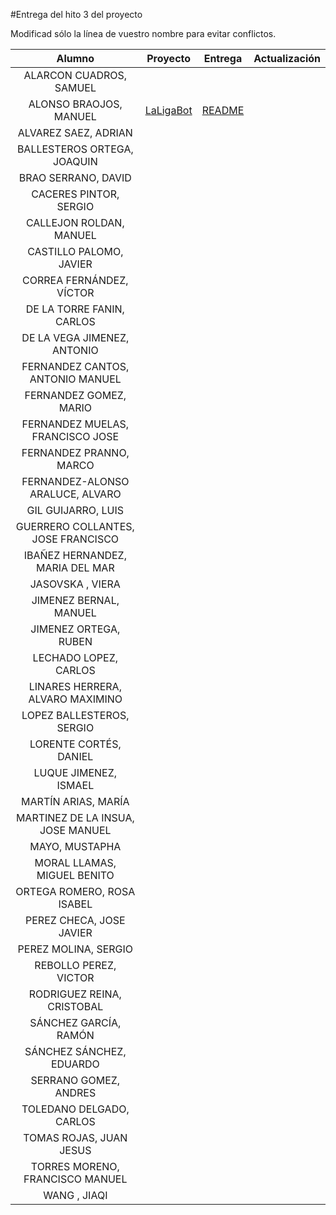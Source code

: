 #Entrega del hito 3 del proyecto

Modificad sólo la línea de vuestro nombre para evitar conflictos.


| Alumno  | Proyecto  | Entrega  | Actualización |
|:-:|:-:|:-:|:-:|
| ALARCON CUADROS, SAMUEL | | | | 
| ALONSO BRAOJOS, MANUEL |[LaLigaBot](https://github.com/manuelalonsobraojos/proyectoIV) |[README](https://github.com/manuelalonsobraojos/proyectoIV/blob/master/README.md) | | 
| ALVAREZ SAEZ, ADRIAN | | | | 
| BALLESTEROS ORTEGA, JOAQUIN | | | | 
| BRAO SERRANO, DAVID | | | | 
| CACERES PINTOR, SERGIO | | | | 
| CALLEJON ROLDAN, MANUEL | | | | 
| CASTILLO PALOMO, JAVIER | | | | 
| CORREA FERNÁNDEZ, VÍCTOR | | | | 
| DE LA TORRE FANIN, CARLOS | | | | 
| DE LA VEGA JIMENEZ, ANTONIO | | | | 
| FERNANDEZ CANTOS, ANTONIO MANUEL | | | | 
| FERNANDEZ GOMEZ, MARIO | | | | 
| FERNANDEZ MUELAS, FRANCISCO JOSE | | | | 
| FERNANDEZ PRANNO, MARCO | | | | 
| FERNANDEZ-ALONSO ARALUCE, ALVARO | | | | 
| GIL GUIJARRO, LUIS | | | |
| GUERRERO COLLANTES, JOSE FRANCISCO | | | |
| IBAÑEZ HERNANDEZ, MARIA DEL MAR | | | | 
| JASOVSKA , VIERA | | | |
| JIMENEZ BERNAL, MANUEL | | | |
| JIMENEZ ORTEGA, RUBEN | | | |
| LECHADO LOPEZ, CARLOS | | | | |
| LINARES HERRERA, ALVARO MAXIMINO | | | | 
| LOPEZ BALLESTEROS, SERGIO | | | | 
| LORENTE CORTÉS, DANIEL | | | | 
| LUQUE JIMENEZ, ISMAEL | | | |
| MARTÍN ARIAS, MARÍA | | | | 
| MARTINEZ DE LA INSUA, JOSE MANUEL | | | | 
| MAYO, MUSTAPHA | | | | 
| MORAL LLAMAS, MIGUEL BENITO | | | |
| ORTEGA ROMERO, ROSA ISABEL | | | | 
| PEREZ CHECA, JOSE JAVIER | | | |
| PEREZ MOLINA, SERGIO | | | |
| REBOLLO PEREZ, VICTOR | | | | 
| RODRIGUEZ REINA, CRISTOBAL | | | |
| SÁNCHEZ GARCÍA, RAMÓN | | | |
| SÁNCHEZ SÁNCHEZ, EDUARDO | | | | 
| SERRANO GOMEZ, ANDRES | | | | 
| TOLEDANO DELGADO, CARLOS | | | | 
| TOMAS ROJAS, JUAN JESUS | | | |
| TORRES MORENO, FRANCISCO MANUEL | | | | 
| WANG , JIAQI | | | | 
